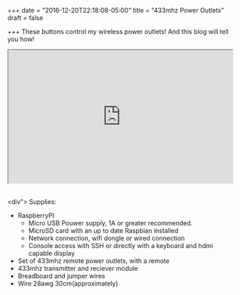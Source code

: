 +++
date = "2016-12-20T22:18:08-05:00"
title = "433mhz Power Outlets"
draft = false

+++
These buttons control my wireless power outlets!  And this blog will tell you how!

<iframe src="http://derekspace.ddns.net:8181/" name="targetframe" allowTransparency="true" scrolling="yes" frameborder="2" style="width:100%;height:300px;" >
    </iframe>
<br><br>

<div">
Supplies:<ul>
	<li>RaspberryPI<ul>
		<li>Micro USB Pouwer supply, 1A or greater recommended.</li>
		<li>MicroSD card with an up to date Raspbian installed</li>
		<li>Network connection, wifi dongle or wired connection</li>
		<li>Console access with SSH or directly with a keyboard and hdmi capable display</li>
	</ul>
	</li>
	<li>Set of 433mhz remote power outlets, with a remote</li>
	<li>433mhz transmitter and reciever module</li>
	<li>Breadboard and jumper wires</li>
	<li>Wire 28awg 30cm(approximately)</li>
</ul>

</div>
